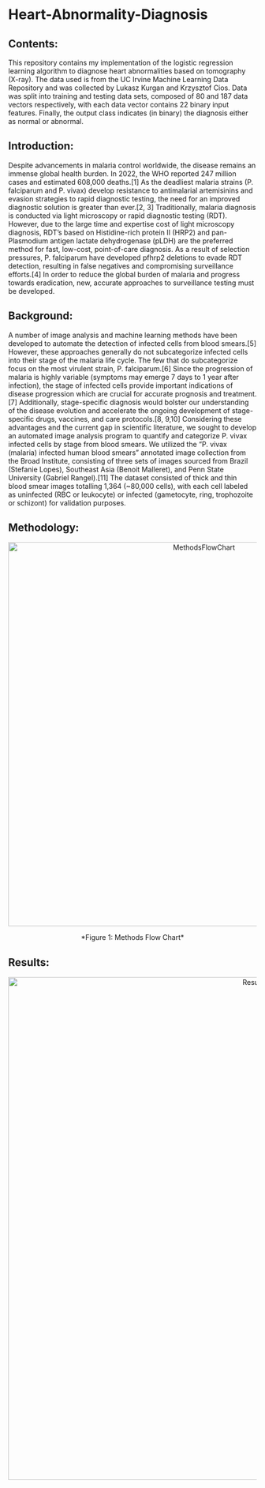 # Heart-Abnormality-Diagnosis

## Contents:
This repository contains my implementation of the logistic regression learning algorithm to diagnose heart abnormalities based on tomography (X-ray). The data used is from the UC Irvine Machine Learning Data Repository and was collected by Lukasz Kurgan and Krzysztof Cios. Data was split into training and testing data sets, composed of 80 and 187 data vectors respectively, with each data vector contains 22 binary input features. Finally, the output class indicates (in binary) the diagnosis either as normal or abnormal. 


## Introduction: 
Despite advancements in malaria control worldwide, the disease remains an immense global health burden. In 2022, the WHO reported 247 million cases and estimated 608,000 deaths.[1] As the deadliest malaria strains (P. falciparum and P. vivax) develop resistance to antimalarial artemisinins and evasion strategies to rapid diagnostic testing, the need for an improved diagnostic solution is greater than ever.[2, 3] Traditionally, malaria diagnosis is conducted via light microscopy or rapid diagnostic testing (RDT). However, due to the large time and expertise cost of light microscopy diagnosis, RDT’s based on Histidine-rich protein II (HRP2) and pan-Plasmodium antigen lactate dehydrogenase (pLDH) are the preferred method for fast, low-cost, point-of-care diagnosis. As a result of selection pressures, P. falciparum have developed pfhrp2 deletions to evade RDT detection, resulting in false negatives and compromising surveillance efforts.[4] In order to reduce the global burden of malaria and progress towards eradication, new, accurate approaches to surveillance testing must be developed.


## Background: 
A number of image analysis and machine learning methods have been developed to automate the detection of infected cells from blood smears.[5] However, these approaches generally do not subcategorize infected cells into their stage of the malaria life cycle. The few that do subcategorize focus on the most virulent strain, P. falciparum.[6] Since the progression of malaria is highly variable (symptoms may emerge 7 days to 1 year after infection), the stage of infected cells provide important indications of disease progression which are crucial for accurate prognosis and treatment.[7] Additionally, stage-specific diagnosis would bolster our understanding of the disease evolution and accelerate the ongoing development of stage-specific drugs, vaccines, and care protocols.[8, 9,10] Considering these advantages and the current gap in scientific literature, we sought to develop an automated image analysis program to quantify and categorize P. vivax infected cells by stage from blood smears. We utilized the “P. vivax (malaria) infected human blood smears” annotated image collection from the Broad Institute, consisting of three sets of images sourced from Brazil (Stefanie Lopes), Southeast Asia (Benoit Malleret), and Penn State University (Gabriel Rangel).[11] The dataset consisted of thick and thin blood smear images totalling 1,364 (~80,000 cells), with each cell labeled as uninfected (RBC or leukocyte) or infected (gametocyte, ring, trophozoite or schizont) for validation purposes.

## Methodology: 
<div align="center">
	<img width="778" alt="MethodsFlowChart" src="https://github.com/jasmynlopez/Heart-Abnorbmality-Diagnosis/assets/141966948/a135fb9f-0901-4ed7-ad24-ad5db728adfb"> 
</div>
<p align="center">
*Figure 1: Methods Flow Chart*
</p>

## Results: 
<div align="center">
	<img width="1019" alt="Results Plots" src="https://github.com/jasmynlopez/Heart-Abnorbmality-Diagnosis/assets/141966948/dd9f257b-4693-4ad2-998c-ee51799e1a2a">
</div>



